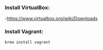 ### Install VirtualBox:
-https://www.virtualbox.org/wiki/Downloads

### Install Vagrant:
```
brew install vagrant
```